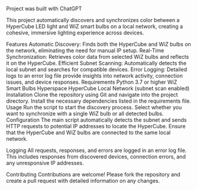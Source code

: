 Project was built with ChatGPT

This project automatically discovers and synchronizes color between a HyperCube LED light and WiZ smart bulbs on a local network, creating a cohesive, immersive lighting experience across devices.

Features
Automatic Discovery: Finds both the HyperCube and WiZ bulbs on the network, eliminating the need for manual IP setup.
Real-Time Synchronization: Retrieves color data from selected WiZ bulbs and reflects it on the HyperCube.
Efficient Subnet Scanning: Automatically detects the local subnet and searches for compatible devices.
Error Logging: Detailed logs to an error log file provide insights into network activity, connection issues, and device responses.
Requirements
Python 3.7 or higher
WiZ Smart Bulbs
Hyperspace HyperCube
Local Network (subnet scan enabled)
Installation
Clone the repository using Git and navigate into the project directory.
Install the necessary dependencies listed in the requirements file.
Usage
Run the script to start the discovery process.
Select whether you want to synchronize with a single WiZ bulb or all detected bulbs.
Configuration
The main script automatically detects the subnet and sends HTTP requests to potential IP addresses to locate the HyperCube. Ensure that the HyperCube and WiZ bulbs are connected to the same local network.

Logging
All requests, responses, and errors are logged in an error log file. This includes responses from discovered devices, connection errors, and any unresponsive IP addresses.

Contributing
Contributions are welcome! Please fork the repository and create a pull request with detailed information on any changes.
